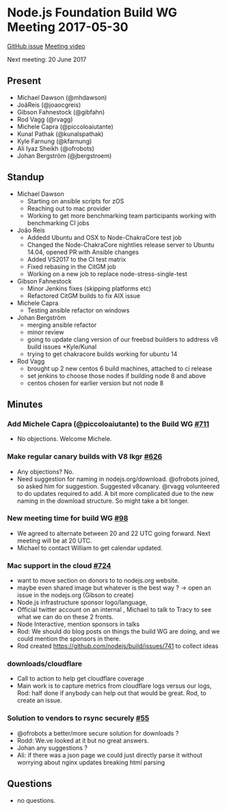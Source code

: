 # Node.js Foundation Build WG Meeting 2017-05-30
 
[GitHub issue](https://github.com/nodejs/build/issues/737)
[Meeting video](https://www.youtube.com/watch?v=5WV7TjUww-w)
 
Next meeting: 20 June 2017
 
## Present
* Michael Dawson (@mhdawson)
* JoãReis (@joaocgreis)
* Gibson Fahnestock (@gibfahn)
* Rod Vagg (@rvagg)
* Michele Capra (@piccoloaiutante)
* Kunal Pathak (@kunalspathak)
* Kyle Farnung (@kfarnung)
* Ali Iyaz Sheikh (@ofrobots)
* Johan Bergström (@jbergstroem)
 
## Standup
* Michael Dawson
  * Starting on ansible scripts for zOS
  * Reaching out to mac provider
  * Working to get more benchmarking team participants
    working with benchmarking CI jobs
* João Reis 
  * Addedd Ubuntu and OSX to Node-ChakraCore test job
  * Changed the Node-ChakraCore nightlies release server to
   Ubuntu 14.04, opened PR with Ansible changes
  * Added VS2017 to the CI test matrix
  * Fixed rebasing in the CitGM job
  * Working on a new job to replace node-stress-single-test
* Gibson Fahnestock 
  * Minor Jenkins fixes (skipping platforms etc)
  * Refactored CitGM builds to fix AIX issue
* Michele Capra
  * Testing ansible refactor on windows
* Johan Bergström 
  * merging ansible refactor
  * minor review
  * going to update clang version of our freebsd builders to address v8 build issues
*Kyle/Kunal
  * trying to get chakracore builds working for ubuntu 14
* Rod Vagg
  * brought up 2 new centos 6 build machines, attached to ci release
  * set jenkins to choose those nodes if building node 8 and above
  * centos chosen for earlier version but not node 8
 
## Minutes
 
### Add Michele Capra (@piccoloaiutante) to the Build WG [#711](https://github.com/nodejs/build/issues/711)
 * No objections. Welcome Michele.
 
### Make regular canary builds with V8 lkgr [#626](https://github.com/nodejs/build/issues/626)
* Any objections? No.
* Need suggestion for naming in nodejs.org/download.  @ofrobots joined,
  so asked him for suggestion.  Suggested v8canary. @rvagg volunteered to
  do updates required to add.  A bit more complicated due to the new naming in
  the download structure.  So might take a bit longer.
 
### New meeting time for build WG [#98](https://github.com/nodejs/build/issues/698)
 
* We agreed to alternate between 20 and 22 UTC going forward.  Next meeting
  will be at 20 UTC.
* Michael to contact William to get calendar updated.
 
### Mac support in the cloud  [#724](https://github.com/nodejs/build/issues/724)
* want to move section on donors to to nodejs.org website.  
* maybe even shared image but whatever is the best way ?
  -> open an issue in the nodejs.org (Gibson to create)
* Node.js infrastructure sponsor logo/language, 
* Official twitter account on an internal , Michael to talk to
  Tracy to see what we can do on these 2 fronts.
* Node Interactive, mention sponsors in talks
* Rod: We should do blog posts on things the build WG are
  doing, and we could mention the sponsors in there.
* Rod created https://github.com/nodejs/build/issues/741 to collect ideas
    
### downloads/cloudflare
* Call to action to help get cloudflare coverage
* Main work is to capture metrics from cloudflare logs versus our logs,
  Rod: half done if anybody can help out that would be great.
  Rod, to create an issue.
 
### Solution to vendors to rsync securely [#55](https://github.com/nodejs/build/issues/55)
* @ofrobots a better/more secure solution for downloads ?
* Rodd: We.ve looked at it but no great answers.  
* Johan any suggestions ?
* Ali: if there was a json page we could just directly parse it
  without worrying about nginx updates breaking html parsing
 
## Questions
* no questions.
